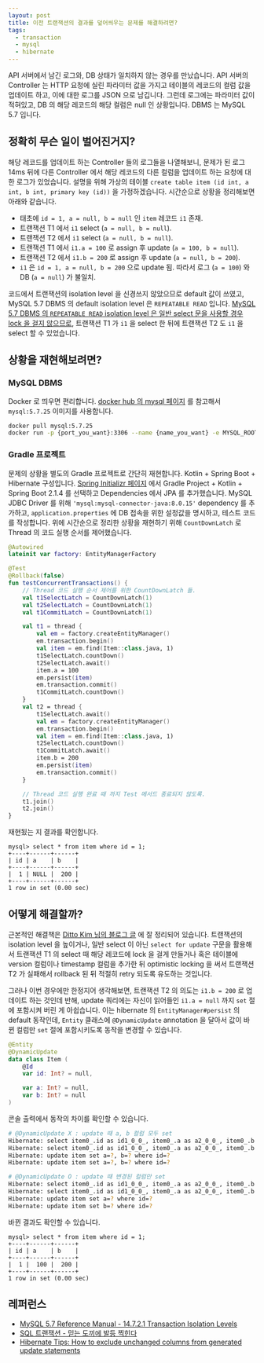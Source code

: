 ```yaml
---
layout: post
title: 이전 트랜잭션의 결과를 덮어씌우는 문제를 해결하려면?
tags:
  - transaction
  - mysql
  - hibernate
---
```



API 서버에서 남긴 로그와, DB 상태가 일치하지 않는 경우를 만났습니다. API 서버의 Controller 는 HTTP 요청에 실린 파라미터 값을 가지고 테이블의 레코드의 컬럼 값을 업데이트 하고, 이에 대한 로그를 JSON 으로 남깁니다. 그런데 로그에는 파라미터 값이 적혀있고, DB 의 해당 레코드의 해당 컬럼은 null 인 상황입니다. DBMS 는 MySQL 5.7 입니다.

## 정확히 무슨 일이 벌어진거지?

해당 레코드를 업데이트 하는 Controller 들의 로그들을 나열해보니, 문제가 된 로그 14ms 뒤에 다른 Controller 에서 해당 레코드의 다른 컬럼을 업데이트 하는 요청에 대한 로그가 있었습니다. 설명을 위해 가상의 테이블 `create table item (id int, a int, b int, primary key (id))` 을 가정하겠습니다. 시간순으로 상황을 정리해보면 아래와 같습니다.

* 태초에 `id = 1, a = null, b = null` 인 `item` 레코드 `i1` 존재.
* 트랜잭션 T1 에서 `i1` select (`a = null, b = null`).
* 트랜잭션 T2 에서 `i1` select (`a = null, b = null`).
* 트랜잭션 T1 에서 `i1.a = 100` 로 assign 후 update (`a = 100, b = null`).
* 트랜잭션 T2 에서 `i1.b = 200` 로 assign 후 update (`a = null, b = 200`).
* `i1` 은 `id = 1, a = null, b = 200` 으로 update 됨. 따라서 로그 (`a = 100`) 와 DB (`a = null`) 가 불일치.

코드에서 트랜잭션의 isolation level 을 신경쓰지 않았으므로 default 값이 쓰였고, MySQL 5.7 DBMS 의 default isolation level 은 `REPEATABLE READ` 입니다. [MySQL 5.7 DBMS 의 `REPEATABLE READ` isolation level 은 일반 select 문을 사용할 경우 lock 을 걸지 않으므로](https://dev.mysql.com/doc/refman/5.7/en/innodb-transaction-isolation-levels.html), 트랜잭션 T1 가 `i1` 을 select 한 뒤에 트랜잭션 T2 도 `i1` 을 select 할 수 있었습니다.

## 상황을 재현해보려면?

### MySQL DBMS

Docker 로 띄우면 편리합니다. [docker hub 의 mysql 페이지](https://hub.docker.com/_/mysql) 를 참고해서 `mysql:5.7.25` 이미지를 사용합니다.

```sh
docker pull mysql:5.7.25
docker run -p {port_you_want}:3306 --name {name_you_want} -e MYSQL_ROOT_PASSWORD={password_you_want} -d mysql:5.7.25
```

### Gradle 프로젝트

문제의 상황을 별도의 Gradle 프로젝트로 간단히 재현합니다. Kotlin + Spring Boot + Hibernate 구성입니다. [Spring Initializr 페이지](https://start.spring.io/) 에서 Gradle Project + Kotlin + Spring Boot 2.1.4 를 선택하고 Dependencies 에서 JPA 를 추가했습니다. MySQL JDBC Driver 를 위해 `'mysql:mysql-connector-java:8.0.15'` dependency 를 추가하고, `application.properties` 에 DB 접속을 위한 설정값을 명시하고, 테스트 코드를 작성합니다. 위에 시간순으로 정리한 상황을 재현하기 위해 `CountDownLatch` 로 Thread 의 코드 실행 순서를 제어했습니다.

```kotlin
@Autowired
lateinit var factory: EntityManagerFactory

@Test
@Rollback(false)
fun testConcurrentTransactions() {
    // Thread 코드 실행 순서 제어를 위한 CountDownLatch 들.
    val t1SelectLatch = CountDownLatch(1)
    val t2SelectLatch = CountDownLatch(1)
    val t1CommitLatch = CountDownLatch(1)

    val t1 = thread {
        val em = factory.createEntityManager()
        em.transaction.begin()
        val item = em.find(Item::class.java, 1)
        t1SelectLatch.countDown()
        t2SelectLatch.await()
        item.a = 100
        em.persist(item)
        em.transaction.commit()
        t1CommitLatch.countDown()
    }
    val t2 = thread {
        t1SelectLatch.await()
        val em = factory.createEntityManager()
        em.transaction.begin()
        val item = em.find(Item::class.java, 1)
        t2SelectLatch.countDown()
        t1CommitLatch.await()
        item.b = 200
        em.persist(item)
        em.transaction.commit()
    }

    // Thread 코드 실행 완료 때 까지 Test 메서드 종료되지 않도록.
    t1.join()
    t2.join()
}
```

재현됬는 지 결과를 확인합니다.

```
mysql> select * from item where id = 1;
+----+------+------+
| id | a    | b    |
+----+------+------+
|  1 | NULL |  200 |
+----+------+------+
1 row in set (0.00 sec)
```

## 어떻게 해결할까?

근본적인 해결책은 [Ditto Kim 님의 블로그 글](https://blog.sapzil.org/2017/04/01/do-not-trust-sql-transaction/) 에 잘 정리되어 있습니다. 트랜잭션의 isolation level 을 높이거나, 일반 select 이 아닌 `select for update` 구문을 활용해서 트랜잭션 T1 의 select 때 해당 레코드에 lock 을 걸게 만들거나 혹은 테이블에 version 컬럼이나 timestamp 컬럼을 추가한 뒤 optimistic locking 을 써서 트랜잭션 T2 가 실패해서 rollback 된 뒤 적절히 retry 되도록 유도하는 것입니다.

그러나 이번 경우에만 한정지어 생각해보면, 트랜잭션 T2 의 의도는 `i1.b = 200` 로 업데이트 하는 것인데 반해, update 쿼리에는 자신이 읽어들인 `i1.a = null` 까지 `set` 절에 포함시켜 버린 게 아쉽습니다. 이는 hibernate 의 `EntityManager#persist` 의 default 동작인데, `Entity` 클래스에 `@DynamicUpdate` annotation 을 달아서 값이 바뀐 컬럼만 `set` 절에 포함시키도록 동작을 변경할 수 있습니다.

```kotlin
@Entity
@DynamicUpdate
data class Item (
    @Id
    var id: Int? = null,

    var a: Int? = null,
    var b: Int? = null
)
```

콘솔 출력에서 동작의 차이를 확인할 수 있습니다.

```sh
# @DynamicUpdate X : update 때 a, b 컬럼 모두 set
Hibernate: select item0_.id as id1_0_0_, item0_.a as a2_0_0_, item0_.b as b3_0_0_ from item item0_ where item0_.id=?
Hibernate: select item0_.id as id1_0_0_, item0_.a as a2_0_0_, item0_.b as b3_0_0_ from item item0_ where item0_.id=?
Hibernate: update item set a=?, b=? where id=?
Hibernate: update item set a=?, b=? where id=?

# @DynamicUpdate O : update 때 변경된 컬럼만 set
Hibernate: select item0_.id as id1_0_0_, item0_.a as a2_0_0_, item0_.b as b3_0_0_ from item item0_ where item0_.id=?
Hibernate: select item0_.id as id1_0_0_, item0_.a as a2_0_0_, item0_.b as b3_0_0_ from item item0_ where item0_.id=?
Hibernate: update item set a=? where id=?
Hibernate: update item set b=? where id=?
```

바뀐 결과도 확인할 수 있습니다.

```
mysql> select * from item where id = 1;
+----+------+------+
| id | a    | b    |
+----+------+------+
|  1 |  100 |  200 |
+----+------+------+
1 row in set (0.00 sec)
```

## 레퍼런스

* [MySQL 5.7 Reference Manual -
 14.7.2.1 Transaction Isolation Levels](https://dev.mysql.com/doc/refman/5.7/en/innodb-transaction-isolation-levels.html)
* [SQL 트랜잭션 - 믿는 도끼에 발등 찍힌다](https://blog.sapzil.org/2017/04/01/do-not-trust-sql-transaction/)
* [Hibernate Tips: How to exclude unchanged columns from generated update statements](https://thoughts-on-java.org/hibernate-tips-exclude-unchanged-columns-generated-update-statements/)